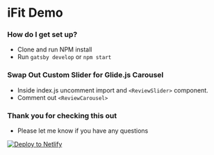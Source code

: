# iFit Demo #

### How do I get set up? ###

* Clone and run NPM install
* Run ```gatsby develop``` or ```npm start```

### Swap Out Custom Slider for Glide.js Carousel ###
* Inside index.js uncomment import and ```<ReviewSlider>``` component.
* Comment out ```<ReviewCarousel>```

### Thank you for checking this out ###
* Please let me know if you have any questions

<a href="https://app.netlify.com/start/deploy?repository=https://github.com/ethaneisenhard/iFit-Demo"><img src="https://www.netlify.com/img/deploy/button.svg" alt="Deploy to Netlify"></a>

